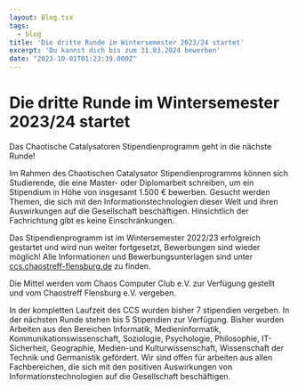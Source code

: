 ```yaml
---
layout: Blog.tsx
tags:
  - blog
title: 'Die dritte Runde im Wintersemester 2023/24 startet'
excerpt: 'Du kannst dich bis zum 31.03.2024 bewerben'
date: "2023-10-01T01:23:39.000Z"
---
```


# Die dritte Runde im Wintersemester 2023/24 startet

Das Chaotische Catalysatoren Stipendienprogramm geht in die nächste Runde!

Im Rahmen des Chaotischen Catalysator Stipendienprogramms können sich Studierende, die eine Master- oder Diplomarbeit schreiben, um ein Stipendium in Höhe von insgesamt 1.500 € bewerben. Gesucht werden Themen, die sich mit den Informationstechnologien dieser Welt und ihren Auswirkungen auf die Gesellschaft beschäftigen. Hinsichtlich der Fachrichtung gibt es keine Einschränkungen.

Das Stipendienprogramm ist im Wintersemester 2022/23 erfolgreich gestartet und wird nun weiter fortgesetzt, Bewerbungen sind wieder möglich!
Alle Informationen und Bewerbungsunterlagen sind unter [ccs.chaostreff-flensburg.de](https://ccs.chaostreff-flensburg.de/) zu finden.

Die Mittel werden vom Chaos Computer Club e.V. zur Verfügung gestellt und vom Chaostreff Flensburg e.V. vergeben.

In der kompletten Laufzeit des CCS wurden bisher 7 stipendien vergeben. In der nächsten Runde stehen bis 5 Stipendien zur Verfügung. Bisher wurden Arbeiten aus den Bereichen Informatik, Medieninformatik,  Kommunikationswissenschaft, Soziologie, Psychologie, Philosophie, IT-Sicherheit, Geographie, Medien-und Kulturwissenschaft, Wissenschaft der Technik und Germanistik gefördert.
Wir sind offen für arbeiten aus allen Fachbereichen, die sich mit den positiven Auswirkungen von Informationstechnologien auf die Gesellschaft beschäftigen.
